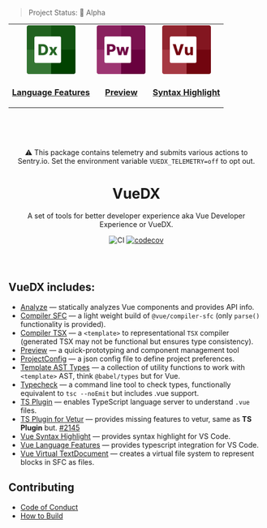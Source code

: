 > Project Status: 🚨 Alpha

<div align="center" style="margin-bottom: 72px">

<table border="0">  
  <tr>
  <td align="center">
    <a href="https://marketplace.visualstudio.com/items?itemName=znck.vue-language-features">
      <img src="./extensions/vscode-vue-language-features/logo.png" width="96" />
    </a>
    <h3>
      <a href="https://marketplace.visualstudio.com/items?itemName=znck.vue-language-features">Language Features</a>
    </h3>
    </a>
  </td>

  <td align="center">
    <a href="https://github.com/znck/preview">
      <img src="./assets/preview.png" width="96" />
    </a>
    <h3>
      <a href="https://github.com/znck/preview">Preview</a>
    </h3>
  </td>

  <td align="center">
    <a href="https://marketplace.visualstudio.com/items?itemName=znck.vue">
      <img src="./extensions/vscode-vue/logo.png" width="96" />
    </a>
    <h3>
      <a href="https://marketplace.visualstudio.com/items?itemName=znck.vue">Syntax Highlight</a>
    </h3>
  </td>
</tr>
</table>

<br>
<br>
<br>

:warning: This package contains telemetry and submits various actions to Sentry.io. Set the environment variable `VUEDX_TELEMETRY=off` to opt out.

# VueDX

A set of tools for better developer experience aka Vue Developer Experience or VueDX.

![CI](https://github.com/znck/vue-developer-experience/workflows/CI/badge.svg) [![codecov](https://codecov.io/gh/znck/vue-developer-experience/branch/main/graph/badge.svg?token=EF8TMXJK2D)](https://codecov.io/gh/znck/vue-developer-experience/)

</div>

## VueDX includes:

- [Analyze](./packages/analyze) — statically analyzes Vue components and provides API info.
- [Compiler SFC](./packages/compiler-sfc) — a light weight build of `@vue/compiler-sfc` (only `parse()` functionality is provided).
- [Compiler TSX](./packages/compiler-tsx) — a `<template>` to representational `TSX` compiler (generated TSX may not be functional but ensures type consistency).
- [Preview](https://github.com/znck/preview) — a quick-prototyping and component management tool
- [ProjectConfig](./packages/projectconfig) — a json config file to define project preferences.
- [Template AST Types](./packages/template-ast-types) — a collection of utility functions to work with `<template>` AST, think `@babel/types` but for Vue.
- [Typecheck](./packages/typecheck) — a command line tool to check types, functionally equivalent to `tsc --noEmit` but includes .vue support.
- [TS Plugin](./packages/typescript-plugin-vue) — enables TypeScript language server to understand `.vue` files.
- [TS Plugin for Vetur](./packages/typescript-vetur) — provides missing features to vetur, same as **TS Plugin** but. [#2145](https://github.com/vuejs/vetur/pull/2145)
- [Vue Syntax Highlight](./extensions/vscode-vue) — provides syntax highlight for VS Code.
- [Vue Language Features](./extensions/vscode-vue-language-features) — provides typescript integration for VS Code.
- [Vue Virtual TextDocument](./packages/vue-virtual-textdocument) — creates a virtual file system to represent blocks in SFC as files.

## Contributing
- [Code of Conduct](CODE_OF_CONDUCT.md)
- [How to Build](CONTRIBUTING.md)
